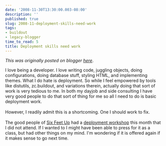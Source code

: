 ```yaml
---
date: '2008-11-30T13:30:00.003-08:00'
description: ''
published: true
slug: 2008-11-deployment-skills-need-work
tags:
- buildout
- legacy-blogger
time_to_read: 5
title: Deployment skills need work
---
```


*This was originally posted on blogger [here](https://pydanny.blogspot.com/2008/11/deployment-skills-need-work.html)*.

I love being a developer.  I love writing code, juggling objects, doing configurations, doing database stuff, styling HTML, and implementing themes.  What I do hate is deployment.  So while I feel empowered by tools like distutils, zc.buildout, and variations therein, actually doing that sort of work is very tedious to me.  In both my dayjob and side consulting I have very good people to do that sort of thing for me so all I need to do is basic deployment work.<br /><br />However, I readily admit this is a shortcoming.  One I should work to fix.<br /><br />The good people of <a href="http://www.sixfeetup.com">Six Feet Up</a> had a <a href="http://www.sixfeetup.com/news/plone-deployment-workshop">deployment workshop</a> this month that I did not attend.  If I wanted to I might have been able to press for it as a class, but had other things on my mind.  I'm wondering if it is offered again if it makes sense to go next time.